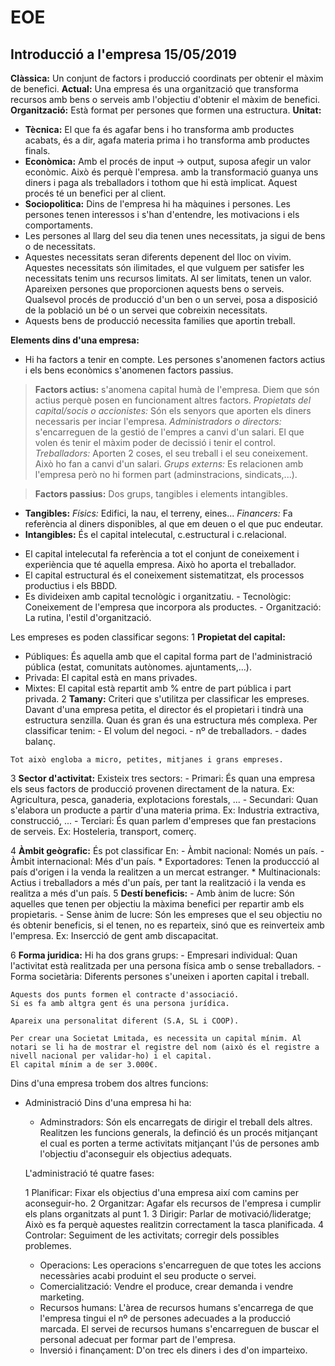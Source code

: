 # EOE

## Introducció a l'empresa 15/05/2019

**Clàssica:** Un conjunt de factors i producció coordinats per obtenir el màxim de benefici.
**Actual:** Una empresa és una organització que transforma recursos amb bens o serveis amb l'objectiu d'obtenir el màxim de benefici.
**Organització:** Està format per persones que formen una estructura.
**Unitat:**
* **Tècnica:** El que fa és agafar bens i ho transforma amb productes acabats, és a dir, agafa materia prima i ho transforma amb productes finals.
* **Econòmica:** Amb el procés de input -> output, suposa afegir un valor econòmic. Això és perquè l'empresa. amb la transformació guanya uns diners i paga als treballadors i tothom que hi està implicat. Aquest procés té un benefici per al client.
* **Sociopolitica:** Dins de l'empresa hi ha màquines i persones. Les persones tenen interessos i s'han d'entendre, les motivacions i els comportaments.
* Les persones al llarg del seu dia tenen unes necessitats, ja sigui de bens o de necessitats.
* Aquestes necessitats seran diferents depenent del lloc on vivim. Aquestes necessitats són ilimitades, el que vulguem per satisfer les necessitats tenim uns recursos limitats. Al ser limitats, tenen un valor. Apareixen persones que proporcionen aquests bens o serveis. Qualsevol procés de producció d'un ben o un servei, posa a disposició de la població un bé o un servei que cobreixin necessitats.
* Aquests bens de producció necessita families que aportin treball.

**Elements dins d'una empresa:**
* Hi ha factors a tenir en compte. Les persones s'anomenen factors actius i els bens econòmics s'anomenen factors passius.
> **Factors actius:** s'anomena capital humà de l'empresa. Diem que són actius perquè posen en funcionament altres factors.
*Propietats del capital/socis o accionistes:* Són els senyors que aporten els diners necessaris per inciar l'empresa.
*Administradors o directors:* s'encarreguen de la gestió de l'empres a canvi d'un salari. El que volen és tenir el màxim poder de decissió i tenir el control.
*Treballadors:* Aporten 2 coses, el seu treball i el seu coneixement. Això ho fan a canvi d'un salari.
*Grups externs:* Es relacionen amb l'empresa però no hi formen part (adminstracions, sindicats,...).

> **Factors passius:** Dos grups, tangibles i elements intangibles.
  * **Tangibles:**
   *Físics:* Edifici, la nau, el terreny, eines...
   *Financers:* Fa referència al diners disponibles, al que em deuen o el que puc endeutar.
  * **Intangibles:**
   És el capital intelecutal, c.estructural i c.relacional.
   - El capital intelecutal fa referència a tot el conjunt de coneixement i experiència que té aquella empresa. Això ho aporta el treballador.
   - El capital estructural és el coneixement sistematitzat, els processos productius i els BBDD.
   - Es divideixen amb capital tecnològic i organitzatiu.
    - Tecnològic: Coneixement de l'empresa que incorpora als productes.
    - Organització: La rutina, l'estil d'organització.

Les empreses es poden classificar segons:
 1 **Propietat del capital:**
   - Públiques: És aquella amb que el capital forma part de l'administració pública (estat, comunitats autònomes. ajuntaments,...).
   - Privada: El capital està en mans privades.
   - Mixtes: El capital està repartit amb % entre de part pública i part privada.
 2 **Tamany:**
   Criteri que s'utilitza per classificar les empreses. Davant d'una empresa petita, el director és el propietari i tindrà una estructura senzilla. Quan és gran és una estructura més complexa.
   Per classificar tenim:
    - El volum del negoci.
    - nº de treballadors.
    - dades balanç.

    Tot això engloba a micro, petites, mitjanes i grans empreses.

  3 **Sector d'activitat:**
    Existeix tres sectors:
    - Primari: És quan una empresa els seus factors de producció provenen directament de la natura. Ex: Agricultura, pesca, ganaderia, explotacions forestals, ...
    - Secundari: Quan s'elabora un producte a partir d'una materia prima. Ex: Industria extractiva, construcció, ...
    - Terciari: És quan parlem d'empreses que fan prestacions de serveis. Ex: Hosteleria, transport, comerç.

  4 **Àmbit geògrafic:**
    És pot classificar En:
    - Àmbit nacional: Només un país.
    - Àmbit internacional: Més d'un país.
      * Exportadores: Tenen la produccció al país d'origen i la venda la realitzen a un mercat estranger.
      * Multinacionals: Actius i treballadors a més d'un país, per tant la realització i la venda es realitza a més d'un país.
  5 **Destí beneficis:**
    - Amb ànim de lucre: Són aquelles que tenen per objectiu la màxima benefici per repartir amb els propietaris.
    - Sense ànim de lucre: Són les empreses que el seu objectiu no és obtenir beneficis, si el tenen, no es reparteix, sinó que es reinverteix amb l'empresa. Ex: Insercció de gent amb discapacitat.

  6 **Forma juridica:**
    Hi ha dos grans grups:
    - Empresari individual: Quan l'activitat està realitzada per una persona física amb o sense treballadors.
    - Forma societària: Diferents persones s'uneixen i aporten capital i treball.

    Aquests dos punts formen el contracte d'associació.
    Si es fa amb altgra gent és una persona jurídica.

    Apareix una personalitat diferent (S.A, SL i COOP).

    Per crear una Societat Lmitada, es necessita un capital mínim. Al notari se li ha de mostrar el registre del nom (això és el registre a nivell nacional per validar-ho) i el capital.
    El capital mínim a de ser 3.000€.

  Dins d'una empresa trobem dos altres funcions:
  - Administració Dins d'una empresa hi ha:
    - Adminstradors: Són els encarregats de dirigir el treball dels altres. Realitzen les funcions generals, la definció és un procés mitjançant el cual es porten a terme activitats mitjançant l'ús de persones amb l'objectiu d'aconseguir els objectius adequats.

    L'administració té quatre fases:

      1 Planificar: Fixar els objectius d'una empresa així com camins per aconseguir-ho.
      2 Organitzar: Agafar els recursos de l'empresa i cumplir els plans organitzats al punt 1.
      3 Dirigir: Parlar de motivació/lideratge; Això es fa perquè aquestes realitzin correctament la tasca planificada.
      4 Controlar: Seguiment de les activitats; corregir dels possibles problemes.

    - Operacions: Les operacions s'encarreguen de que totes les accions necessàries acabi produint el seu producte o servei.
    - Comercialització: Vendre el produce, crear demanda i vendre marketing.
    - Recursos humans: L'àrea de recursos humans s'encarrega de que l'empresa tingui el nº de persones adecuades a la producció marcada. El servei de recursos humans s'encarreguen de buscar el personal adecuat per formar part de l'empresa.
    - Inversió i finançament: D'on trec els diners i des d'on imparteixo.
